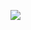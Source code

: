 ![](https://steamuserimages-a.akamaihd.net/ugc/1715283541950131671/031474221425D925849DEF87852E26C442F5B064/)

